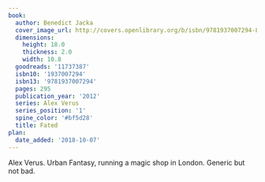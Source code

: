 ```yaml
---
book:
  author: Benedict Jacka
  cover_image_url: http://covers.openlibrary.org/b/isbn/9781937007294-L.jpg
  dimensions:
    height: 18.0
    thickness: 2.0
    width: 10.8
  goodreads: '11737387'
  isbn10: '1937007294'
  isbn13: '9781937007294'
  pages: 295
  publication_year: '2012'
  series: Alex Verus
  series_position: '1'
  spine_color: '#bf5d28'
  title: Fated
plan:
  date_added: '2018-10-07'
---
```


Alex Verus. Urban Fantasy, running a magic shop in London. Generic but not bad.
